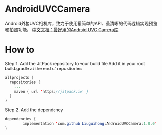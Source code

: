 # AndroidUVCCamera
Android外接UVC相机库，致力于使用最简单的API、最清晰的代码逻辑实现预览和拍照功能。
[中文文档：最好用的Android UVC Camera库](https://blog.csdn.net/u011630465/article/details/86511258)
# How to
Step 1. Add the JitPack repository to your build file.Add it in your root build.gradle at the end of repositories:
```java
allprojects {
  repositories {
    ...
    maven { url 'https://jitpack.io' }
  }
}
```
Step 2. Add the dependency
```java
dependencies {
        implementation 'com.github.Liuguihong:AndroidUVCCamera:1.0.0'
}
```
